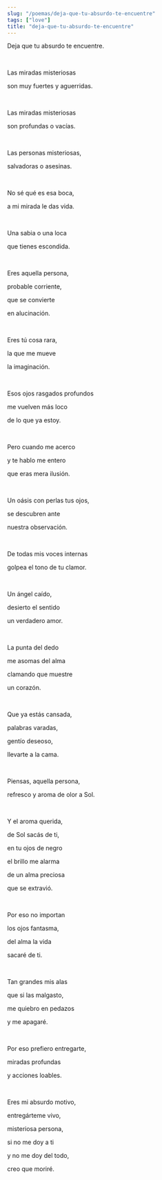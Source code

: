 ```yaml
---
slug: "/poemas/deja-que-tu-absurdo-te-encuentre"
tags: ["love"]
title: "deja-que-tu-absurdo-te-encuentre"
---
```

Deja que tu absurdo te encuentre.

&nbsp;

Las miradas misteriosas 

son muy fuertes y aguerridas.

&nbsp;

Las miradas misteriosas 

son profundas o vacías.

&nbsp;

Las personas misteriosas, 

salvadoras o asesinas.

&nbsp;

No sé qué es esa boca, 

a mi mirada le das vida.

&nbsp;

Una sabia o una loca 

que tienes escondida.

&nbsp;

Eres aquella persona, 

probable corriente, 

que se convierte 

en alucinación.

&nbsp;

Eres tú cosa rara, 

la que me mueve 

la imaginación.

&nbsp;

Esos ojos rasgados profundos 

me vuelven más loco 

de lo que ya estoy.

&nbsp;

Pero cuando me acerco 

y te hablo me entero 

que eras mera ilusión.

&nbsp;

Un oásis con perlas tus ojos,

se descubren ante 

nuestra observación.

&nbsp;

De todas mis voces internas 

golpea el tono de tu clamor.

&nbsp;

Un ángel caído, 

desierto el sentido 

un verdadero amor.

&nbsp;

La punta del dedo 

me asomas del alma 

clamando que muestre 

un corazón.

&nbsp;

Que ya estás cansada, 

palabras varadas, 

gentío deseoso, 

llevarte a la cama.

&nbsp;

Piensas, aquella persona, 

refresco y aroma de olor a Sol.

&nbsp;

Y el aroma querida,

de Sol sacás de ti, 

en tu ojos de negro 

el brillo me alarma 

de un alma preciosa 

que se extravió.

&nbsp;

Por eso no importan 

los ojos fantasma, 

del alma la vida 

sacaré de ti.

&nbsp;

Tan grandes mis alas 

que si las malgasto, 

me quiebro en pedazos 

y me apagaré.

&nbsp;

Por eso prefiero entregarte, 

miradas profundas 

y acciones loables.

&nbsp;

Eres mi absurdo motivo, 

entregárteme vivo, 

misteriosa persona, 

si no me doy a ti 

y no me doy del todo, 

creo que moriré.